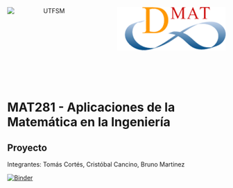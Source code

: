 <header>
<img src="https://upload.wikimedia.org/wikipedia/commons/4/47/Logo_UTFSM.png" width=200 alt="UTFSM" align="left"/>
<img src="./images/dmat.png" alt="DMAT" align="right"/>
</header>
</br></br></br></br></br>

</br>
</br>

# MAT281 - Aplicaciones de la Matemática en la Ingeniería

## Proyecto

Integrantes: Tomás Cortés, Cristóbal Cancino, Bruno Martinez

[![Binder](https://mybinder.org/badge_logo.svg)](https://mybinder.org/v2/gh/brunomb97/mat281-proyecto/main?urlpath=lab)
